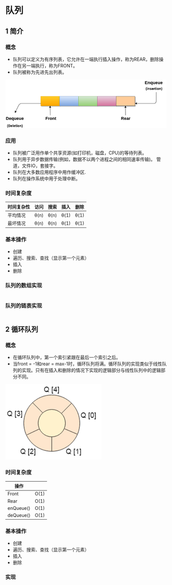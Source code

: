 # 队列

## 1 简介

### 概念
* 队列可以定义为有序列表，它允许在一端执行插入操作，称为REAR，删除操作在另一端执行，称为FRONT。
* 队列被称为先进先出列表。

![](2021-03-12-21-36-39.png)

### 应用

* 队列被广泛用作单个共享资源(如打印机，磁盘，CPU)的等待列表。
* 队列用于异步数据传输(例如，数据不以两个进程之间的相同速率传输)。 管道，文件IO，套接字。
* 队列在大多数应用程序中用作缓冲区.
* 队列在操作系统中用于处理中断。

### 时间复杂度

| 时间复杂性 | 访问   | 搜索   | 插入   | 删除   |
|-------|------|------|------|------|
| 平均情况  | θ(n) | θ(n) | θ(1) | θ(1) |
| 最坏情况  | θ(n) | θ(n) | θ(1) | θ(1) |


### 基本操作
* 创建
* 遍历、搜索、查找（显示第一个元素）
* 插入
* 删除



### 队列的数组实现
```C++
```
### 队列的链表实现
```C++
```

## 2 循环队列

### 概念

* 在循环队列中，第一个索引紧跟在最后一个索引之后。 
* 当front = -1和rear = max-1时，循环队列将满。循环队列的实现类似于线性队列的实现。只有在插入和删除的情况下实现的逻辑部分与线性队列中的逻辑部分不同。

![](循环队列.png)

### 时间复杂度

| 操作        |      |
|-----------|------|
| Front     | O(1) |
| Rear      | O(1) |
| enQueue() | O(1) |
| deQueue() | O(1) |

### 基本操作
* 创建
* 遍历、搜索、查找（显示第一个元素）
* 插入
* 删除


### 实现
```
```



